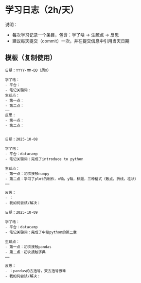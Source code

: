 # 学习日志（2h/天）
说明：
- 每次学习记录一个条目，包含：学了啥 → 生疏点 → 反思
- 建议每天提交（commit）一次，并在提交信息中引用当天日期

## 模板（复制使用）
```
日期：YYYY-MM-DD（周X）

学了啥：
- 平台：
- 笔记关键词：
生疏点：
- 第一点：
- 第二点：
……
反思：
- 第一点：
- 第二点：


日期：2025-10-08

学了啥：
- 平台：datacamp
- 笔记关键词：完成了introduce to python

生疏点：
- 第一点：初次接触numpy
- 第二点：学习了plot的制作，x轴，y轴，标题，三种格式（散点，折线，柱状）
……

反思：
- ：
- 我如何尝试/解决：

日期：2025-10-09

学了啥：
- 平台：datacamp
- 笔记关键词：完成了中级python的第二章

生疏点：
- 第一点：初次接触pandas
- 第二点：初次接触字典
……

反思：
- ：pandas的方括号，双方括号很难
- 我如何尝试/解决：
